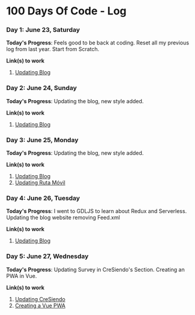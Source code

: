 # 100 Days Of Code - Log

### Day 1: June 23, Saturday

**Today's Progress**: Feels good to be back at coding. Reset all my previous log from last year. Start from Scratch.

**Link(s) to work**
1. [Updating Blog](https://omarsainz.com/blog)

### Day 2: June 24, Sunday

**Today's Progress**: Updating the blog, new style added.

**Link(s) to work**
1. [Updating Blog](https://omarsainz.com/blog)

### Day 3: June 25, Monday

**Today's Progress**: Updating the blog, new style added.

**Link(s) to work**
1. [Updating Blog](https://omarsainz.com/blog)
2. [Updating Ruta Móvil](https://github.com/OhmSainz/Omnilife)

### Day 4: June 26, Tuesday

**Today's Progress**: I went to GDLJS to learn about Redux and Serverless. Updating the blog website removing Feed.xml

**Link(s) to work**
1. [Updating Blog](https://omarsainz.com/blog)

### Day 5: June 27, Wednesday

**Today's Progress**: Updating Survey in CreSiendo's Section. Creating an PWA in Vue.

**Link(s) to work**
1. [Updating CreSiendo](https://github.com/OhmSainz/Omnilife)
2. [Creating a Vue PWA](https://github.com/OhmSainz/vue-pwa.git)